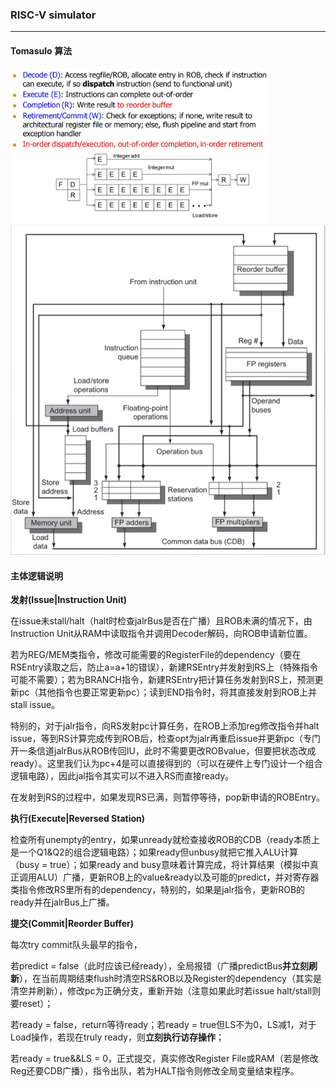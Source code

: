 ### RISC-V simulator

------

#### Tomasulo 算法

<img src="OoO.jpeg" alt="OoO" style="zoom:40%;" />

<img src="Arch.jpeg" alt="Arch" style="zoom:75%;" />

#### 主体逻辑说明

**发射(Issue|Instruction Unit)**

在issue未stall/halt（halt时检查jalrBus是否在广播）且ROB未满的情况下，由Instruction Unit从RAM中读取指令并调用Decoder解码，向ROB申请新位置。

若为REG/MEM类指令，修改可能需要的RegisterFile的dependency（要在RSEntry读取之后，防止a=a+1的错误），新建RSEntry并发射到RS上（特殊指令可能不需要）；若为BRANCH指令，新建RSEntry把计算任务发射到RS上，预测更新pc（其他指令也要正常更新pc）；读到END指令时，将其直接发射到ROB上并stall issue。

特别的，对于jalr指令，向RS发射pc计算任务，在ROB上添加reg修改指令并halt issue，等到RS计算完成传到ROB后，检查opt为jalr再重启issue并更新pc（专门开一条信道jalrBus从ROB传回IU，此时不需要更改ROBvalue，但要把状态改成ready）。这里我们认为pc+4是可以直接得到的（可以在硬件上专门设计一个组合逻辑电路），因此jal指令其实可以不进入RS而直接ready。

在发射到RS的过程中，如果发现RS已满，则暂停等待，pop新申请的ROBEntry。

**执行(Execute|Reversed Station)**

检查所有unempty的entry，如果unready就检查接收ROB的CDB（ready本质上是一个Q1&Q2的组合逻辑电路）；如果ready但unbusy就把它推入ALU计算（busy = true）；如果ready and busy意味着计算完成，将计算结果（模拟中真正调用ALU）广播，更新ROB上的value&ready以及可能的predict，并对寄存器类指令修改RS里所有的dependency，特别的，如果是jalr指令，更新ROB的ready并在jalrBus上广播。

**提交(Commit|Reorder Buffer)**

每次try commit队头最早的指令，

若predict = false（此时应该已经ready），全局报错（广播predictBus**并立刻刷新**），在当前周期结束flush时清空RS&ROB以及Register的dependency（其实是清空并刷新），修改pc为正确分支，重新开始（注意如果此时若issue halt/stall则要reset）；

若ready = false，return等待ready；若ready = true但LS不为0，LS减1，对于Load操作，若现在truly ready，则**立刻执行访存操作**；

若ready = true&&LS = 0，正式提交，真实修改Register File或RAM（若是修改Reg还要CDB广播），指令出队，若为HALT指令则修改全局变量结束程序。
